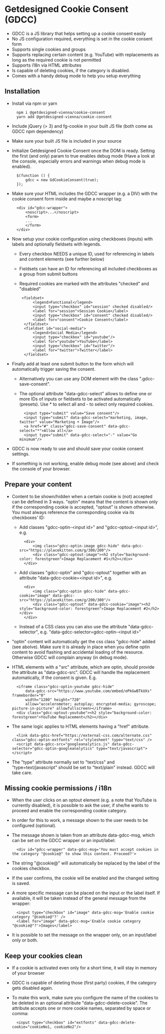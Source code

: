 Getdesigned Cookie Consent (GDCC)
======
* GDCC is a JS library that helps setting up a cookie consent easily
* No JS configuration required, everything is set in the cookie consent form
* Supports single cookies and groups
* Supports replacing certain content (e.g. YouTube) with replacements as long as the required cookie is not permitted
* Supports i18n via HTML attributes
* Is capable of deleting cookies, if the category is disabled.
* Comes with a handy debug mode to help you setup everything

## Installation
* Install via npm or yarn

        npm i @getdesigned-vienna/cookie-consent
        yarn add @getdesigned-vienna/cookie-consent
* Include jQuery (> 3) and fg-cookie in your built JS file (both come as GDCC npm dependency) 
* Make sure your built JS file is included in your source
* Initialize Getdesigned Cookie Consent once the DOM is ready. Setting the first (and only) param to true enables debug mode (Have a look at the console, especially errors and warnings when debug mode is enabled).

        $(function () {
            gdcc = new GdCookieConsent(true);
        });
* Make sure your HTML includes the GDCC wrapper (e.g. a DIV) with the cookie consent form inside and maybe a noscript tag:

        <div id="gdcc-wrapper">
            <noscript>...</noscript>
            <form>
            ...
            </form>
        </div>
* Now setup your cookie configuration using checkboxes (inputs) with labels and optionally fieldsets with legends.
    * Every checkbox NEEDS a unique ID, used for referencing in labels and content elements (see further below)
    * Fieldsets can have an ID for referencing all included checkboxes as a group from submit buttons
    * Required cookies are marked with the attributes "checked" and "disabled"

           <fieldset>
                <legend>Functional</legend>
                <input type="checkbox" id="session" checked disabled/>
                <label for="session">Session Cookie</label>
                <input type="checkbox" id="consent" checked disabled/>
                <label for="consent">Cookie Consent</label>
            </fieldset>
            <fieldset id="social-media">
                <legend>Social Media</legend>
                <input type="checkbox" id="youtube"/>
                <label for="youtube">YouTube</label>
                <input type="checkbox" id="twitter"/>
                <label for="twitter">Twitter</label>
            </fieldset>
 * Finally add at least one submit button to the form which will automatically trigger saving the consent.
    * Alternatively you can use any DOM element with the class ".gdcc-save-consent".
    * The optional attribute "data-gdcc-select" allows to define one or more IDs of inputs or fieldsets to be activated automatically (presets). Use * to select all and - to select only required cookies. 
    
            <input type="submit" value="Save consent"/>
            <input type="submit" data-gdcc-select="marketing, image, twitter" value="Marketing + Image"/>
            <a href="#" class="gdcc-save-consent" data-gdcc-select="*">Allow all</a>
            <input type="submit" data-gdcc-select="-" value="Go minimum"/>
* GDCC is now ready to use and should save your cookie consent settings.
* If something is not working, enable debug mode (see above) and check the console of your browser.

## Prepare your content
* Content to be shown/hidden when a certain cookie is (not) accepted can be defined in 3 ways. "optin" means that the content is shown only if the corresponding cookie is accepted, "optout" is shown otherwise. You must always reference the corresponding cookie via its checkboxes' ID:
    * Add classes "gdcc-optin-&lt;input id&gt;" and "gdcc-optout-&lt;input id&gt;", e.g.
    
            <div>
                <img class="gdcc-optin-image gdcc-hide" data-gdcc-src="https://placekitten.com/g/300/200"/>
                <div class="gdcc-optout-image"><h2 style="background-color: forestgreen">Image Replacement #1</h2></div>
            </div> 
    * Add classes "gdcc-optin" and "gdcc-optout" together with an attribute "data-gdcc-cookie=&lt;input id&gt;", e.g.
    
            <div>
                <img class="gdcc-optin gdcc-hide" data-gdcc-cookie="image" data-gdcc-src="https://placekitten.com/g/200/300"/>
                <div class="gdcc-optout" data-gdcc-cookie="image"><h2 style="background-color: forestgreen">Image Replacement #2</h2></div>
            </div>
    * Instead of a CSS class you can also use the attribute "data-gdcc-selector", e.g. "data-gdcc-selector=gdcc-optin-&lt;input id&gt;"
* "optin" content will automatically get the css class "gdcc-hide" added (see abolve). Make sure it is already in place when you define optin content to avoid flashing and accidental loading of the resource. Otherwise GDCC will complain anyway (in debug mode).
* HTML elements with a "src" attribute, which are optin, should provide the attribute as "data-gdcc-src". GDCC will handle the replacement automatically, if the consent is given. E.g.
        
        <iframe class="gdcc-optin-youtube gdcc-hide" 
            data-gdcc-src="https://www.youtube.com/embed/ePkGwBTkUXs" frameborder="0"
            width="1280" height="720"
            allow="accelerometer; autoplay; encrypted-media; gyroscope; picture-in-picture" allowfullscreen></iframe>
        <div class="gdcc-optout-youtube"><h2 style="background-color: forestgreen">YouTube Replacement</h2></div>
* The same logic applies to HTML elements having a "href" attribute.

        <link data-gdcc-href="https://external-css.com/alternate.css" class="gdcc-optin-extfonts" rel="stylesheet" type="text/css" />
        <script data-gdcc-src="googleanalytics.js" data-gdcc-selector="gdcc-optin-googleanalytics" type="text/javascript"></script>
* The "type" attribute normally set to "text/css" and "type=text/javascript" should be set to "text/plain" instead. GDCC will take care.

## Missing cookie permissions / i18n
* When the user clicks on an optout element (e.g. a note that YouTube is currently disabled), it is possible to ask the user, if she/he wants to proceed and enable the corresponding cookie category.
* In order for this to work, a message shown to the user needs to be configured (optional).
* The message shown is taken from an attribute data-gdcc-msg, which can be set on the GDCC wrapper or an input/label:

        <div id="gdcc-wrapper" data-gdcc-msg='You must accept cookies in the category "@cookie@" to show this content. Proceed?'>
* The string "@cookie@" will automatically be replaced by the label of the cookies checkbox.
* If the user confirms, the cookie will be enabled and the changed setting is saved.
* A more specific message can be placed on the input or the label itself. If available, it will be taken instead of the general message from the wrapper:
        
        <input type="checkbox" id="image" data-gdcc-msg='Enable cookie category "@cookie@"?' />
        <label for="image" data-gdcc-msg='Enable cookie category "@cookie@"?'>Images</label>
* It is possible to set the message on the wrapper only, on an input/label only or both.

## Keep your cookies clean
* If a cookie is activated even only for a short time, it will stay in memory of your browser
* GDCC is capable of deleting those (first party) cookies, if the category gets disabled again.
* To make this work, make sure you configure the name of the cookies to be deleted in an optional attribute "data-gdcc-delete-cookie". The attribute accepts one or more cookie names, separated by space or comma:

        <input type="checkbox" id="extfonts" data-gdcc-delete-cookie="cookieNo1, cookieNo2"/>

   